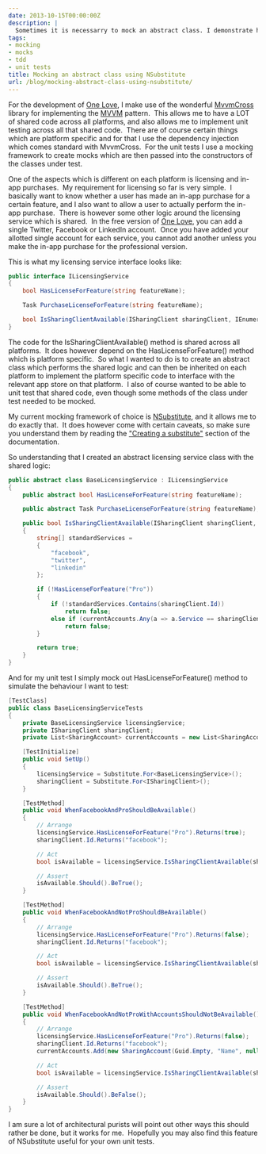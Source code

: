 ```yaml
---
date: 2013-10-15T00:00:00Z
description: |
  Sometimes it is necessarry to mock an abstract class. I demonstrate how you can achieve this using NSubstitute as your mocking framework.
tags:
- mocking
- mocks
- tdd
- unit tests
title: Mocking an abstract class using NSubstitute
url: /blog/mocking-abstract-class-using-nsubstitute/
---
```


For the development of [One Love](http://www.oneloveapp,com), I make use of the wonderful [MvvmCross](https://github.com/MvvmCross/MvvmCross) library for implementing the [MVVM](http://en.wikipedia.org/wiki/Model_View_ViewModel) pattern.  This allows me to have a LOT of shared code across all platforms, and also allows me to implement unit testing across all that shared code.  There are of course certain things which are platform specific and for that I use the dependency injection which comes standard with MvvmCross.  For the unit tests I use a mocking framework to create mocks which are then passed into the constructors of the classes under test.

One of the aspects which is different on each platform is licensing and in-app purchases.  My requirement for licensing so far is very simple.  I basically want to know whether a user has made an in-app purchase for a certain feature, and I also want to allow a user to actually perform the in-app purchase.  There is however some other logic around the licensing service which is shared.  In the free version of [One Love](http://www.oneloveapp.com), you can add a single Twitter, Facebook or LinkedIn account.  Once you have added your allotted single account for each service, you cannot add another unless you make the in-app purchase for the professional version.

This is what my licensing service interface looks like:

``` csharp
public interface ILicensingService
{
    bool HasLicenseForFeature(string featureName);

    Task PurchaseLicenseForFeature(string featureName);

    bool IsSharingClientAvailable(ISharingClient sharingClient, IEnumerable<SharingAccount> currentAccounts);
}
```

The code for the IsSharingClientAvailable() method is shared across all platforms.  It does however depend on the HasLicenseForFeature() method which is platform specific.  So what I wanted to do is to create an abstract class which performs the shared logic and can then be inherited on each platform to implement the platform specific code to interface with the relevant app store on that platform.  I also of course wanted to be able to unit test that shared code, even though some methods of the class under test needed to be mocked.

My current mocking framework of choice is [NSubstitute](http://nsubstitute.github.io/), and it allows me to do exactly that.  It does however come with certain caveats, so make sure you understand them by reading the ["Creating a substitute"](http://nsubstitute.github.io/help/creating-a-substitute/) section of the documentation.

So understanding that I created an abstract licensing service class with the shared logic:

``` csharp
public abstract class BaseLicensingService : ILicensingService
{
    public abstract bool HasLicenseForFeature(string featureName);

    public abstract Task PurchaseLicenseForFeature(string featureName);

    public bool IsSharingClientAvailable(ISharingClient sharingClient, IEnumerable<SharingAccount> currentAccounts)
    {
        string[] standardServices =
        {
            "facebook",
            "twitter",
            "linkedin"
        };

        if (!HasLicenseForFeature("Pro"))
        {
            if (!standardServices.Contains(sharingClient.Id))
                return false;
            else if (currentAccounts.Any(a => a.Service == sharingClient.Id))
                return false;
        }

        return true;
    }
}
```

And for my unit test I simply mock out HasLicenseForFeature() method to simulate the behaviour I want to test:

``` csharp
[TestClass]
public class BaseLicensingServiceTests
{
    private BaseLicensingService licensingService;
    private ISharingClient sharingClient;
    private List<SharingAccount> currentAccounts = new List<SharingAccount>();

    [TestInitialize]
    public void SetUp()
    {
        licensingService = Substitute.For<BaseLicensingService>();
        sharingClient = Substitute.For<ISharingClient>();
    }

    [TestMethod]
    public void WhenFacebookAndProShouldBeAvailable()
    {
        // Arrange
        licensingService.HasLicenseForFeature("Pro").Returns(true);
        sharingClient.Id.Returns("facebook");

        // Act
        bool isAvailable = licensingService.IsSharingClientAvailable(sharingClient, currentAccounts);

        // Assert
        isAvailable.Should().BeTrue();
    }

    [TestMethod]
    public void WhenFacebookAndNotProShouldBeAvailable()
    {
        // Arrange
        licensingService.HasLicenseForFeature("Pro").Returns(false);
        sharingClient.Id.Returns("facebook");

        // Act
        bool isAvailable = licensingService.IsSharingClientAvailable(sharingClient, currentAccounts);

        // Assert
        isAvailable.Should().BeTrue();
    }

    [TestMethod]
    public void WhenFacebookAndNotProWithAccountsShouldNotBeAvailable()
    {
        // Arrange
        licensingService.HasLicenseForFeature("Pro").Returns(false);
        sharingClient.Id.Returns("facebook");
        currentAccounts.Add(new SharingAccount(Guid.Empty, "Name", null, "facebook", "ServiceId", "ServiceType", "Token"));

        // Act
        bool isAvailable = licensingService.IsSharingClientAvailable(sharingClient, currentAccounts);

        // Assert
        isAvailable.Should().BeFalse();
    }
}
```

I am sure a lot of architectural purists will point out other ways this should rather be done, but it works for me.  Hopefully you may also find this feature of NSubstitute useful for your own unit tests.